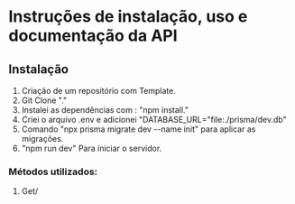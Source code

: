 # Instruções de instalação, uso e documentação da API

## Instalação
1. Criação de um repositório com Template.
2. Git Clone "<url-do-repositorio>."
3. Instalei as dependências com : "npm install."
4. Criei o arquivo .env e adicionei "DATABASE_URL="file:./prisma/dev.db"
5. Comando "npx prisma migrate dev --name init" para aplicar as migrações.
6. "npm run dev" Para iniciar o servidor.

### Métodos utilizados:
1. Get/


